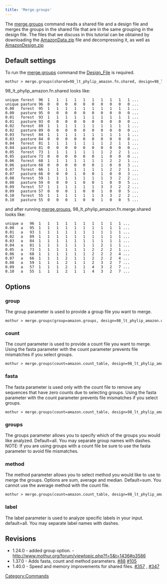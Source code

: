 ```yaml
---
title: 'Merge.groups'
---
```

The [merge.groups](merge.groups) command reads a shared file
and a design file and merges the groups in the shared file that are in
the same grouping in the design file. The files that we discuss in this
tutorial can be obtained by downloading the
[AmazonData.zip](Media:AmazonData.zip) file and decompressing
it, as well as [AmazonDesign.zip](Media:AmazonDesign.zip)


## Default settings

To run the [merge.groups](merge.groups) command the
[Design\_File](Design_File) is required.

    mothur > merge.groups(shared=98_lt_phylip_amazon.fn.shared, design=98_lt_phylip_amazon.design)

98\_lt\_phylip\_amazon.fn.shared looks like:

    unique forest  96  1   1   1   1   1   1   1   1   1   1 ...
    unique pasture 96  0   0   0   0   0   0   0   0   0   0 ...
    0.00   forest  95  1   1   1   1   1   1   1   1   1   1 ...   
    0.00   pasture 95  0   0   0   0   0   0   0   0   0   0 ...   
    0.01   forest  93  1   1   1   1   1   1   1   1   1   1 ...
    0.01   pasture 93  0   0   0   0   0   0   0   0   0   0 ...
    0.02   forest  89  1   1   1   1   1   1   1   1   1   1 ...
    0.02   pasture 89  0   0   0   0   0   0   0   0   0   0 ...
    0.03   forest  84  1   1   1   1   1   1   1   1   1   1 ...
    0.03   pasture 84  0   0   0   0   0   0   0   0   0   0 ...
    0.04   forest  81  1   1   1   1   1   1   1   2   1   1 ...   
    0.04   pasture 81  0   0   0   0   0   0   0   0   0   0 ...   
    0.05   forest  73  1   1   1   1   1   1   1   2   2   1 ...
    0.05   pasture 73  0   0   0   0   0   0   1   0   0   0 ...
    0.06   forest  68  1   1   1   1   1   1   1   2   2   1 ...
    0.06   pasture 68  0   0   0   0   0   0   1   0   0   3 ...
    0.07   forest  66  1   1   1   1   1   1   1   2   2   1 ...
    0.07   pasture 66  0   0   0   1   0   0   1   0   0   3 ...
    0.08   forest  59  1   1   1   1   1   1   1   3   2   2 ...
    0.08   pasture 59  0   0   0   1   0   0   1   0   0   5 ...
    0.09   forest  57  1   1   1   1   1   1   3   3   2   2 ...
    0.09   pasture 57  0   0   0   1   0   0   1   0   0   5 ...
    0.10   forest  55  1   1   1   1   1   1   3   3   2   2 ...
    0.10   pasture 55  0   0   0   1   0   0   1   0   0   5 ...

and after running [merge.groups](merge.groups),
98\_lt\_phylip\_amazon.fn.merge.shared looks like:

    unique a   96  1   1   1   1   1   1   1   1   1   1 ...
    0.00   a   95  1   1   1   1   1   1   1   1   1   1 ...   
    0.01   a   93  1   1   1   1   1   1   1   1   1   1 ...
    0.02   a   89  1   1   1   1   1   1   1   1   1   1 ...
    0.03   a   84  1   1   1   1   1   1   1   1   1   1 ...
    0.04   a   81  1   1   1   1   1   1   1   2   1   1 ...   
    0.05   a   73  1   1   1   1   1   1   2   2   2   1 ...
    0.06   a   68  1   1   1   1   1   1   2   2   2   4 ...
    0.07   a   66  1   1   1   2   1   1   2   2   2   4 ...
    0.08   a   59  1   1   1   2   1   1   2   3   2   7 ...
    0.09   a   57  1   1   1   2   1   1   4   3   2   7 ...
    0.10   a   55  1   1   1   2   1   1   4   3   2   7 ...

## Options

### group

The group parameter is used to provide a group file you want to merge.

    mothur > merge.groups(group=amazon.groups, design=98_lt_phylip_amazon.design)

### count

The count parameter is used to provide a count file you want to merge.
Using the fasta parameter with the count parameter prevents file
mismatches if you select groups.

    mothur > merge.groups(count=amazon.count_table, design=98_lt_phylip_amazon.design)

### fasta

The fasta parameter is used only with the count file to remove any
sequences that have zero counts due to selecting groups. Using the fasta
parameter with the count parameter prevents file mismatches if you
select groups.

    mothur > merge.groups(count=amazon.count_table, design=98_lt_phylip_amazon.design, fasta=amazon.fasta)

### groups

The groups parameter allows you to specify which of the groups you would
like analyzed. Default=all. You may separate group names with dashes.
NOTE: If you are using groups with a count file be sure to use the fasta
parameter to avoid file mismatches.

### method

The method parameter allows you to select method you would like to use
to merge the groups. Options are sum, average and median. Default=sum.
You cannot use the average method with the count file.

    mothur > merge.groups(count=amazon.count_table, design=98_lt_phylip_amazon.design, method=median)

### label

The label parameter is used to analyze specific labels in your input.
default=all. You may separate label names with dashes.

## Revisions

-   1.24.0 - added group option. -
    <http://www.mothur.org/forum/viewtopic.php?f=5&t=1436#p3586>
-   1.37.0 - Adds fasta, count and method parameters.
    [\#88](https://github.com/mothur/mothur/issues/88)
    [\#105](https://github.com/mothur/mothur/issues/105)
-   1.40.0 - Speed and memory improvements for shared files.
    [\#357](https://github.com/mothur/mothur/issues/357) ,
    [\#347](https://github.com/mothur/mothur/issues/347)

[Category:Commands](Category:Commands)
